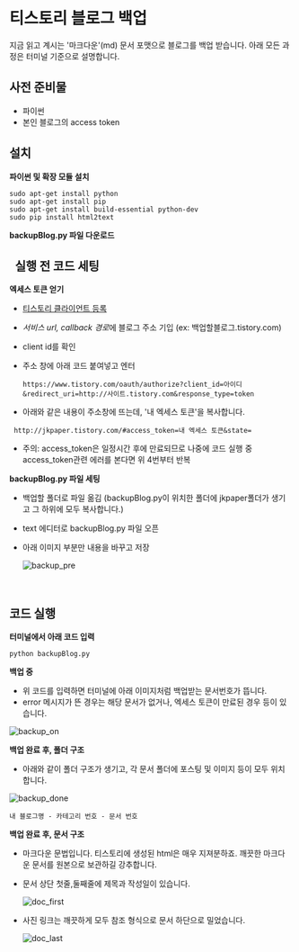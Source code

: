 # 티스토리 블로그 백업

지금 읽고 계시는 '마크다운'(md) 문서 포맷으로 블로그를 백업 받습니다. 아래 모든 과정은 터미널 기준으로 설명합니다.



사전 준비물
-----------
* 파이썬 
* 본인 블로그의 access token 



설치
------------

**파이썬 및 확장 모듈 설치**

    sudo apt-get install python
    sudo apt-get install pip
    sudo apt-get install build-essential python-dev
    sudo pip install html2text

**backupBlog.py 파일 다운로드**

  
  
  
  
실행 전 코드 세팅
-----------

**엑세스 토큰 얻기**

* [티스토리 클라이언트 등록](http://www.tistory.com/guide/api/manage/register)
* *서비스 url, callback 경로*에 블로그 주소 기입 (ex: 백업할블로그.tistory.com)
* client id를 확인
* 주소 창에 아래 코드 붙여넣고 엔터
 
  `https://www.tistory.com/oauth/authorize?client_id=아이디&redirect_uri=http://사이트.tistory.com&response_type=token`
 
* 아래와 같은 내용이 주소창에 뜨는데, '내 엑세스 토큰'을 복사합니다.
 
   `http://jkpaper.tistory.com/#access_token=내 엑세스 토큰&state=`

* 주의: access_token은 일정시간 후에 만료되므로 나중에 코드 실행 중 access_token관련 에러를 본다면 위 4번부터 반복
  
  
  
**backupBlog.py 파일 세팅**

* 백업할 폴더로 파일 옮김 (backupBlog.py이 위치한 폴더에 jkpaper폴더가 생기고 그 하위에 모두 복사합니다.)
* text 에디터로 backupBlog.py 파일 오픈
* 아래 이미지 부분만 내용을 바꾸고 저장
  
  ![backup_pre]
 
 
   
   
   
코드 실행
-----------

**터미널에서 아래 코드 입력**

  `python backupBlog.py`
  
  
  
**백업 중**
 
  * 위 코드를 입력하면 터미널에 아래 이미지처럼 백업받는 문서번호가 뜹니다.
  * error 메시지가 뜬 경우는 해당 문서가 없거나, 엑세스 토큰이 만료된 경우 등이 있습니다.

![backup_on] 



**백업 완료 후, 폴더 구조**


* 아래와 같이 폴더 구조가 생기고, 각 문서 폴더에 포스팅 및 이미지 등이 모두 위치합니다.

![backup_done] 

  `내 블로그명 - 카테고리 번호 - 문서 번호`



**백업 완료 후, 문서 구조**

  * 마크다운 문법입니다. 티스토리에 생성된 html은 매우 지져분하죠. 깨끗한 마크다운 문서를 원본으로 보관하길 강추합니다.
  * 문서 상단 첫줄,둘째줄에 제목과 작성일이 있습니다.
  
	![doc_first]
  * 사진 링크는 깨끗하게 모두 참조 형식으로 문서 하단으로 밀었습니다.
  
	![doc_last]




[doc_first]:http://cfile2.uf.tistory.com/image/99110D3359DB95412E90B9
[doc_last]:http://cfile1.uf.tistory.com/image/994C663359DB954109B1E7
[backup_pre]:http://cfile24.uf.tistory.com/image/9970703359DB9543074753
[backup_on]:http://cfile24.uf.tistory.com/image/9970C23359DB9542072649
[backup_done]:http://cfile21.uf.tistory.com/image/99A7573359DB95421CD93B
